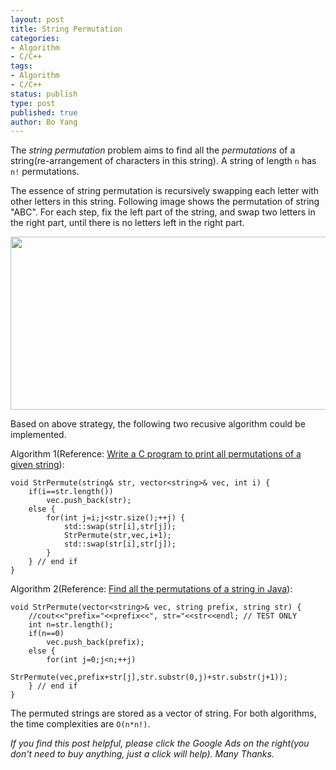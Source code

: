 ```yaml
---
layout: post
title: String Permutation
categories: 
- Algorithm
- C/C++ 
tags:
- Algorithm
- C/C++
status: publish
type: post
published: true
author: Bo Yang
---
```


The _string permutation_ problem aims to find all the _permutations_ of a string(re-arrangement of characters in this string). A string of length `n` has `n!` permutations.

The essence of string permutation is recursively swapping each letter with other letters in this string. Following image shows the permutation of string "ABC". For each step, fix the left part of the string, and swap two letters in the right part, until there is no letters left in the right part. 

<img src="http://d2o58evtke57tz.cloudfront.net/wp-content/uploads/NewPermutation.gif" width="678" height="277" class="aligncenter size-full wp-image-118925"></img>

Based on above strategy, the following two recusive algorithm could be implemented.

Algorithm 1(Reference: [Write a C program to print all permutations of a given string](http://www.geeksforgeeks.org/write-a-c-program-to-print-all-permutations-of-a-given-string/)): 

	void StrPermute(string& str, vector<string>& vec, int i) {
		if(i==str.length())
			vec.push_back(str);
		else {
			for(int j=i;j<str.size();++j) {
				std::swap(str[i],str[j]);
				StrPermute(str,vec,i+1);
				std::swap(str[i],str[j]);
			}
		} // end if
	}

Algorithm 2(Reference: [Find all the permutations of a string in Java](http://learnprogramming.machinesentience.com/java_permutations_recursion/)):

	void StrPermute(vector<string>& vec, string prefix, string str) {
		//cout<<"prefix="<<prefix<<", str="<<str<<endl; // TEST ONLY
		int n=str.length();
		if(n==0)
			vec.push_back(prefix);
		else {
			for(int j=0;j<n;++j)
				StrPermute(vec,prefix+str[j],str.substr(0,j)+str.substr(j+1));
		} // end if
	}

The permuted strings are stored as a vector of string. For both algorithms, the time complexities are `O(n*n!)`.
<p><i>If you find this post helpful, please click the Google Ads on the right(you don't need to buy anything, just a click will help). Many Thanks.</i></p>
